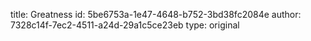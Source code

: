 title: Greatness
id: 5be6753a-1e47-4648-b752-3bd38fc2084e
author: 7328c14f-7ec2-4511-a24d-29a1c5ce23eb
type: original

